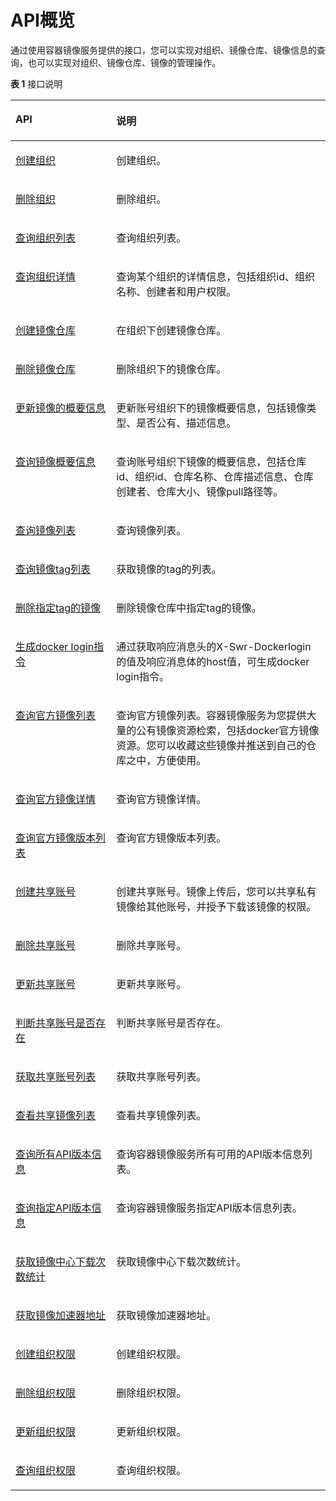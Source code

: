 # API概览<a name="swr_02_0065"></a>

通过使用容器镜像服务提供的接口，您可以实现对组织、镜像仓库、镜像信息的查询，也可以实现对组织、镜像仓库、镜像的管理操作。

**表 1**  接口说明

<a name="table88711342351"></a>
<table><thead align="left"><tr id="row88716427513"><th class="cellrowborder" valign="top" width="32%" id="mcps1.2.3.1.1"><p id="p1871442156"><a name="p1871442156"></a><a name="p1871442156"></a>API</p>
</th>
<th class="cellrowborder" valign="top" width="68%" id="mcps1.2.3.1.2"><p id="p12871194215516"><a name="p12871194215516"></a><a name="p12871194215516"></a>说明</p>
</th>
</tr>
</thead>
<tbody><tr id="row1145120310497"><td class="cellrowborder" valign="top" width="32%" headers="mcps1.2.3.1.1 "><p id="p3451113194913"><a name="p3451113194913"></a><a name="p3451113194913"></a><a href="创建组织.md">创建组织</a></p>
</td>
<td class="cellrowborder" valign="top" width="68%" headers="mcps1.2.3.1.2 "><p id="p7451153154910"><a name="p7451153154910"></a><a name="p7451153154910"></a>创建组织。</p>
</td>
</tr>
<tr id="row1345119354918"><td class="cellrowborder" valign="top" width="32%" headers="mcps1.2.3.1.1 "><p id="p7451153204913"><a name="p7451153204913"></a><a name="p7451153204913"></a><a href="删除组织.md">删除组织</a></p>
</td>
<td class="cellrowborder" valign="top" width="68%" headers="mcps1.2.3.1.2 "><p id="p1145183194916"><a name="p1145183194916"></a><a name="p1145183194916"></a>删除组织。</p>
</td>
</tr>
<tr id="row14515315491"><td class="cellrowborder" valign="top" width="32%" headers="mcps1.2.3.1.1 "><p id="p124513314916"><a name="p124513314916"></a><a name="p124513314916"></a><a href="查询组织列表.md">查询组织列表</a></p>
</td>
<td class="cellrowborder" valign="top" width="68%" headers="mcps1.2.3.1.2 "><p id="p745113184912"><a name="p745113184912"></a><a name="p745113184912"></a>查询组织列表。</p>
</td>
</tr>
<tr id="row139966563480"><td class="cellrowborder" valign="top" width="32%" headers="mcps1.2.3.1.1 "><p id="p2099612562482"><a name="p2099612562482"></a><a name="p2099612562482"></a><a href="查询组织详情.md">查询组织详情</a></p>
</td>
<td class="cellrowborder" valign="top" width="68%" headers="mcps1.2.3.1.2 "><p id="p7996155618489"><a name="p7996155618489"></a><a name="p7996155618489"></a>查询某个组织的详情信息，包括组织id、组织名称、创建者和用户权限。</p>
</td>
</tr>
<tr id="row193875553480"><td class="cellrowborder" valign="top" width="32%" headers="mcps1.2.3.1.1 "><p id="p16387155134819"><a name="p16387155134819"></a><a name="p16387155134819"></a><a href="创建镜像仓库.md">创建镜像仓库</a></p>
</td>
<td class="cellrowborder" valign="top" width="68%" headers="mcps1.2.3.1.2 "><p id="p173871455144811"><a name="p173871455144811"></a><a name="p173871455144811"></a>在组织下创建镜像仓库。</p>
</td>
</tr>
<tr id="row76419536489"><td class="cellrowborder" valign="top" width="32%" headers="mcps1.2.3.1.1 "><p id="p3643453174816"><a name="p3643453174816"></a><a name="p3643453174816"></a><a href="删除镜像仓库.md">删除镜像仓库</a></p>
</td>
<td class="cellrowborder" valign="top" width="68%" headers="mcps1.2.3.1.2 "><p id="p0643175315481"><a name="p0643175315481"></a><a name="p0643175315481"></a>删除组织下的镜像仓库。</p>
</td>
</tr>
<tr id="row08723421515"><td class="cellrowborder" valign="top" width="32%" headers="mcps1.2.3.1.1 "><p id="p207961550184814"><a name="p207961550184814"></a><a name="p207961550184814"></a><a href="更新镜像仓库的概要信息.md">更新镜像的概要信息</a></p>
</td>
<td class="cellrowborder" valign="top" width="68%" headers="mcps1.2.3.1.2 "><p id="p121701508378"><a name="p121701508378"></a><a name="p121701508378"></a>更新账号组织下的镜像概要信息，包括镜像类型、是否公有、描述信息。</p>
</td>
</tr>
<tr id="row1187211423510"><td class="cellrowborder" valign="top" width="32%" headers="mcps1.2.3.1.1 "><p id="p9795250174816"><a name="p9795250174816"></a><a name="p9795250174816"></a><a href="查询镜像仓库概要信息.md">查询镜像概要信息</a></p>
</td>
<td class="cellrowborder" valign="top" width="68%" headers="mcps1.2.3.1.2 "><p id="p61691806371"><a name="p61691806371"></a><a name="p61691806371"></a>查询账号组织下镜像的概要信息，包括仓库id、组织id、仓库名称、<span>仓库描述信息</span>、<span>仓库创建者</span>、仓库大小、<span>镜像pull路径</span>等。</p>
</td>
</tr>
<tr id="row2087254219512"><td class="cellrowborder" valign="top" width="32%" headers="mcps1.2.3.1.1 "><p id="p0795050194818"><a name="p0795050194818"></a><a name="p0795050194818"></a><a href="查询镜像列表.md">查询镜像列表</a></p>
</td>
<td class="cellrowborder" valign="top" width="68%" headers="mcps1.2.3.1.2 "><p id="p161673011371"><a name="p161673011371"></a><a name="p161673011371"></a>查询镜像列表。</p>
</td>
</tr>
<tr id="row1387219421653"><td class="cellrowborder" valign="top" width="32%" headers="mcps1.2.3.1.1 "><p id="p2794125004815"><a name="p2794125004815"></a><a name="p2794125004815"></a><a href="查询镜像tag列表.md">查询镜像tag列表</a></p>
</td>
<td class="cellrowborder" valign="top" width="68%" headers="mcps1.2.3.1.2 "><p id="p21651406373"><a name="p21651406373"></a><a name="p21651406373"></a>获取镜像的tag的列表。</p>
</td>
</tr>
<tr id="row20873042758"><td class="cellrowborder" valign="top" width="32%" headers="mcps1.2.3.1.1 "><p id="p6793450104811"><a name="p6793450104811"></a><a name="p6793450104811"></a><a href="删除指定tag的镜像.md">删除指定tag的镜像</a></p>
</td>
<td class="cellrowborder" valign="top" width="68%" headers="mcps1.2.3.1.2 "><p id="p8165140173719"><a name="p8165140173719"></a><a name="p8165140173719"></a>删除镜像仓库中指定tag的镜像。</p>
</td>
</tr>
<tr id="row16259104105216"><td class="cellrowborder" valign="top" width="32%" headers="mcps1.2.3.1.1 "><p id="p122608416524"><a name="p122608416524"></a><a name="p122608416524"></a><a href="生成docker-login指令.md">生成docker login指令</a></p>
</td>
<td class="cellrowborder" valign="top" width="68%" headers="mcps1.2.3.1.2 "><p id="p64081653142219"><a name="p64081653142219"></a><a name="p64081653142219"></a>通过获取响应消息头的X-Swr-Dockerlogin的值及响应消息体的host值，可生成docker login指令。</p>
</td>
</tr>
<tr id="row1996444614579"><td class="cellrowborder" valign="top" width="32%" headers="mcps1.2.3.1.1 "><p id="p18964164619574"><a name="p18964164619574"></a><a name="p18964164619574"></a><a href="查询官方镜像列表.md">查询官方镜像列表</a></p>
</td>
<td class="cellrowborder" valign="top" width="68%" headers="mcps1.2.3.1.2 "><p id="p10964114655716"><a name="p10964114655716"></a><a name="p10964114655716"></a>查询官方镜像列表。容器镜像服务为您提供大量的公有镜像资源检索，包括docker官方镜像资源。您可以收藏这些镜像并推送到自己的仓库之中，方便使用。</p>
</td>
</tr>
<tr id="row27545115719"><td class="cellrowborder" valign="top" width="32%" headers="mcps1.2.3.1.1 "><p id="p675125113575"><a name="p675125113575"></a><a name="p675125113575"></a><a href="查询官方镜像详情.md">查询官方镜像详情</a></p>
</td>
<td class="cellrowborder" valign="top" width="68%" headers="mcps1.2.3.1.2 "><p id="p1075165111571"><a name="p1075165111571"></a><a name="p1075165111571"></a>查询官方镜像详情。</p>
</td>
</tr>
<tr id="row14834124815572"><td class="cellrowborder" valign="top" width="32%" headers="mcps1.2.3.1.1 "><p id="p15834164815579"><a name="p15834164815579"></a><a name="p15834164815579"></a><a href="查询官方镜像版本列表.md">查询官方镜像版本列表</a></p>
</td>
<td class="cellrowborder" valign="top" width="68%" headers="mcps1.2.3.1.2 "><p id="p1583464835719"><a name="p1583464835719"></a><a name="p1583464835719"></a>查询官方镜像版本列表。</p>
</td>
</tr>
<tr id="row191740203579"><td class="cellrowborder" valign="top" width="32%" headers="mcps1.2.3.1.1 "><p id="p1617512015712"><a name="p1617512015712"></a><a name="p1617512015712"></a><a href="创建共享账号.md">创建共享账号</a></p>
</td>
<td class="cellrowborder" valign="top" width="68%" headers="mcps1.2.3.1.2 "><p id="p13176220165710"><a name="p13176220165710"></a><a name="p13176220165710"></a>创建共享账号。镜像上传后，您可以共享<span class="keyword" id="keyword149651164212"><a name="keyword149651164212"></a><a name="keyword149651164212"></a>私有镜像</span>给其他账号，并授予下载该镜像的权限。</p>
</td>
</tr>
<tr id="row0364155612568"><td class="cellrowborder" valign="top" width="32%" headers="mcps1.2.3.1.1 "><p id="p736595615610"><a name="p736595615610"></a><a name="p736595615610"></a><a href="删除共享账号.md">删除共享账号</a></p>
</td>
<td class="cellrowborder" valign="top" width="68%" headers="mcps1.2.3.1.2 "><p id="p129123259110"><a name="p129123259110"></a><a name="p129123259110"></a>删除共享账号。</p>
</td>
</tr>
<tr id="row941674820567"><td class="cellrowborder" valign="top" width="32%" headers="mcps1.2.3.1.1 "><p id="p18418134820563"><a name="p18418134820563"></a><a name="p18418134820563"></a><a href="更新共享账号.md">更新共享账号</a></p>
</td>
<td class="cellrowborder" valign="top" width="68%" headers="mcps1.2.3.1.2 "><p id="p103461628015"><a name="p103461628015"></a><a name="p103461628015"></a>更新共享账号。</p>
</td>
</tr>
<tr id="row71481415924"><td class="cellrowborder" valign="top" width="32%" headers="mcps1.2.3.1.1 "><p id="p514917153219"><a name="p514917153219"></a><a name="p514917153219"></a><a href="判断共享帐号是否存在.md">判断共享账号是否存在</a></p>
</td>
<td class="cellrowborder" valign="top" width="68%" headers="mcps1.2.3.1.2 "><p id="p51499156219"><a name="p51499156219"></a><a name="p51499156219"></a>判断共享账号是否存在。</p>
</td>
</tr>
<tr id="row207281881322"><td class="cellrowborder" valign="top" width="32%" headers="mcps1.2.3.1.1 "><p id="p1731148728"><a name="p1731148728"></a><a name="p1731148728"></a><a href="获取共享帐号列表.md">获取共享账号列表</a></p>
</td>
<td class="cellrowborder" valign="top" width="68%" headers="mcps1.2.3.1.2 "><p id="p47313817219"><a name="p47313817219"></a><a name="p47313817219"></a>获取共享账号列表。</p>
</td>
</tr>
<tr id="row1295416574198"><td class="cellrowborder" valign="top" width="32%" headers="mcps1.2.3.1.1 "><p id="p45251171204"><a name="p45251171204"></a><a name="p45251171204"></a><a href="查看共享镜像列表.md">查看共享镜像列表</a></p>
</td>
<td class="cellrowborder" valign="top" width="68%" headers="mcps1.2.3.1.2 "><p id="p11525197112013"><a name="p11525197112013"></a><a name="p11525197112013"></a>查看共享镜像列表。</p>
</td>
</tr>
<tr id="row109551357181911"><td class="cellrowborder" valign="top" width="32%" headers="mcps1.2.3.1.1 "><p id="p95265792016"><a name="p95265792016"></a><a name="p95265792016"></a><a href="查询所有API版本信息.md">查询所有API版本信息</a></p>
</td>
<td class="cellrowborder" valign="top" width="68%" headers="mcps1.2.3.1.2 "><p id="p195261076209"><a name="p195261076209"></a><a name="p195261076209"></a>查询<span>容器镜像</span>服务所有可用的API版本信息列表。</p>
</td>
</tr>
<tr id="row1295535710193"><td class="cellrowborder" valign="top" width="32%" headers="mcps1.2.3.1.1 "><p id="p05261876202"><a name="p05261876202"></a><a name="p05261876202"></a><a href="查询指定API版本信息.md">查询指定API版本信息</a></p>
</td>
<td class="cellrowborder" valign="top" width="68%" headers="mcps1.2.3.1.2 "><p id="p155261579206"><a name="p155261579206"></a><a name="p155261579206"></a>查询<span>容器镜像</span>服务指定API版本信息列表。</p>
</td>
</tr>
<tr id="row7955105731915"><td class="cellrowborder" valign="top" width="32%" headers="mcps1.2.3.1.1 "><p id="p1552677112018"><a name="p1552677112018"></a><a name="p1552677112018"></a><a href="获取镜像中心下载次数统计.md">获取镜像中心下载次数统计</a></p>
</td>
<td class="cellrowborder" valign="top" width="68%" headers="mcps1.2.3.1.2 "><p id="p4526107132018"><a name="p4526107132018"></a><a name="p4526107132018"></a>获取镜像中心下载次数统计。</p>
</td>
</tr>
<tr id="row181264548191"><td class="cellrowborder" valign="top" width="32%" headers="mcps1.2.3.1.1 "><p id="p1852677112013"><a name="p1852677112013"></a><a name="p1852677112013"></a><a href="获取镜像加速器地址.md">获取镜像加速器地址</a></p>
</td>
<td class="cellrowborder" valign="top" width="68%" headers="mcps1.2.3.1.2 "><p id="p20526774204"><a name="p20526774204"></a><a name="p20526774204"></a>获取镜像加速器地址。</p>
</td>
</tr>
<tr id="row1681441205812"><td class="cellrowborder" valign="top" width="32%" headers="mcps1.2.3.1.1 "><p id="p5814416584"><a name="p5814416584"></a><a name="p5814416584"></a><a href="创建组织权限.md">创建组织权限</a></p>
</td>
<td class="cellrowborder" valign="top" width="68%" headers="mcps1.2.3.1.2 "><p id="p781417135817"><a name="p781417135817"></a><a name="p781417135817"></a>创建组织权限。</p>
</td>
</tr>
<tr id="row281418165819"><td class="cellrowborder" valign="top" width="32%" headers="mcps1.2.3.1.1 "><p id="p481431145812"><a name="p481431145812"></a><a name="p481431145812"></a><a href="删除组织权限.md">删除组织权限</a></p>
</td>
<td class="cellrowborder" valign="top" width="68%" headers="mcps1.2.3.1.2 "><p id="p1681441175818"><a name="p1681441175818"></a><a name="p1681441175818"></a>删除组织权限。</p>
</td>
</tr>
<tr id="row12814917588"><td class="cellrowborder" valign="top" width="32%" headers="mcps1.2.3.1.1 "><p id="p18147113583"><a name="p18147113583"></a><a name="p18147113583"></a><a href="更新组织权限.md">更新组织权限</a></p>
</td>
<td class="cellrowborder" valign="top" width="68%" headers="mcps1.2.3.1.2 "><p id="p1081410110585"><a name="p1081410110585"></a><a name="p1081410110585"></a>更新组织权限。</p>
</td>
</tr>
<tr id="row15903376582"><td class="cellrowborder" valign="top" width="32%" headers="mcps1.2.3.1.1 "><p id="p89031771584"><a name="p89031771584"></a><a name="p89031771584"></a><a href="查询组织权限.md">查询组织权限</a></p>
</td>
<td class="cellrowborder" valign="top" width="68%" headers="mcps1.2.3.1.2 "><p id="p17903278585"><a name="p17903278585"></a><a name="p17903278585"></a>查询组织权限。</p>
</td>
</tr>
</tbody>
</table>

